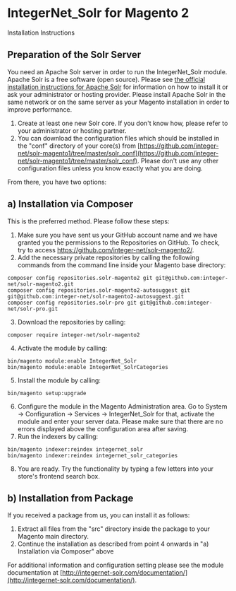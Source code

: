 IntegerNet_Solr for Magento 2
===============
Installation Instructions

Preparation of the Solr Server
---------------
You need an Apache Solr server in order to run the IntegerNet_Solr module. Apache Solr is a free software (open source).
Please see 
[the official installation instructions for Apache Solr](https://cwiki.apache.org/confluence/display/solr/Installing+Solr)
for information on how to install it or ask your administrator or hosting provider. Please install Apache Solr in the 
same network or on the same server as your Magento installation in order to improve performance.
1. Create at least one new Solr core. If you don't know how, please refer to your administrator or hosting partner.
2. You can download the configuration files which should be installed in the "conf" directory of your core(s) from
[https://github.com/integer-net/solr-magento1/tree/master/solr_conf](https://github.com/integer-net/solr-magento1/tree/master/solr_conf).
Please don't use any other configuration files unless you know exactly what you are doing.

From there, you have two options:

a) Installation via Composer
---------------
This is the preferred method. Please follow these steps: 

1. Make sure you have sent us your GitHub account name and we have granted you the permissions to the Repositories on GitHub. 
To check, try to access https://github.com/integer-net/solr-magento2/.
2. Add the necessary private repositories by calling the following commands from the command line inside your Magento base directory:
```
composer config repositories.solr-magento2 git git@github.com:integer-net/solr-magento2.git
composer config repositories.solr-magento2-autosuggest git git@github.com:integer-net/solr-magento2-autosuggest.git
composer config repositories.solr-pro git git@github.com:integer-net/solr-pro.git

```
3. Download the repositories by calling:
```
composer require integer-net/solr-magento2
```
4. Activate the module by calling:
```
bin/magento module:enable IntegerNet_Solr
bin/magento module:enable IntegerNet_SolrCategories
```
5. Install the module by calling:
```
bin/magento setup:upgrade
```
6. Configure the module in the Magento Administration area. Go to System -> Configuration -> Services -> IntegerNet_Solr 
for that, activate the module and enter your server data. Please make sure that there are no errors displayed above the configuration
area after saving.
7. Run the indexers by calling:
```
bin/magento indexer:reindex integernet_solr
bin/magento indexer:reindex integernet_solr_categories
```
8. You are ready. Try the functionality by typing a few letters into your store's frontend search box.

b) Installation from Package
---------------
If you received a package from us, you can install it as follows:

1. Extract all files from the "src" directory inside the package to your Magento main directory.
2. Continue the installation as described from point 4 onwards in "a) Installation via Composer" above

For additional information and configuration setting please see the module documentation at [http://integernet-solr.com/documentation/](http://integernet-solr.com/documentation/).
